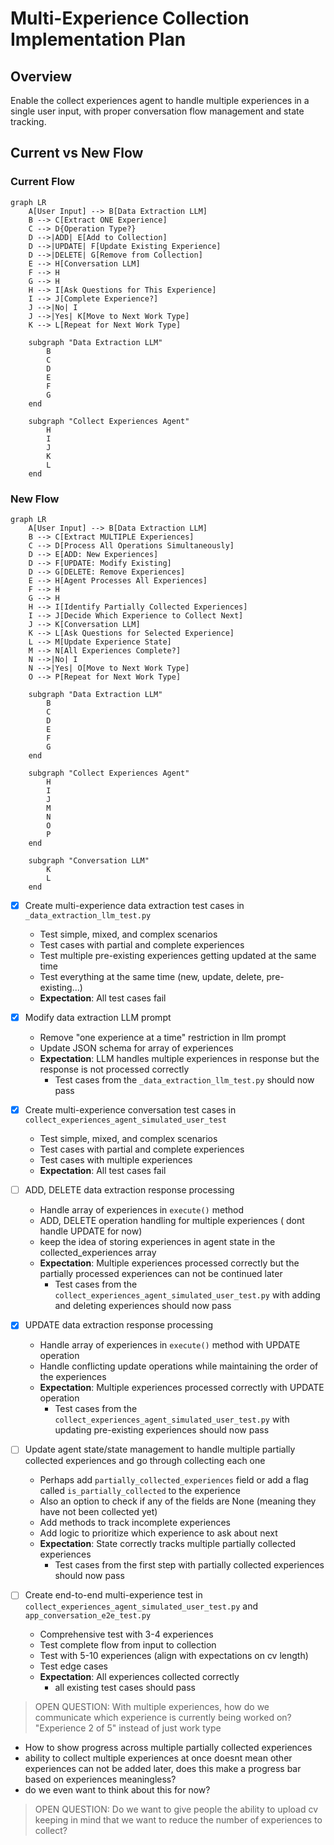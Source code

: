 # Multi-Experience Collection Implementation Plan

## Overview
Enable the collect experiences agent to handle multiple experiences in a single user input, with proper conversation flow management and state tracking.

## Current vs New Flow

### Current Flow
```mermaid
graph LR
    A[User Input] --> B[Data Extraction LLM]
    B --> C[Extract ONE Experience]
    C --> D{Operation Type?}
    D -->|ADD| E[Add to Collection]
    D -->|UPDATE| F[Update Existing Experience]
    D -->|DELETE| G[Remove from Collection]
    E --> H[Conversation LLM]
    F --> H
    G --> H
    H --> I[Ask Questions for This Experience]
    I --> J[Complete Experience?]
    J -->|No| I
    J -->|Yes| K[Move to Next Work Type]
    K --> L[Repeat for Next Work Type]
    
    subgraph "Data Extraction LLM"
        B
        C
        D
        E
        F
        G
    end
    
    subgraph "Collect Experiences Agent"
        H
        I
        J
        K
        L
    end
```

### New Flow
```mermaid
graph LR
    A[User Input] --> B[Data Extraction LLM]
    B --> C[Extract MULTIPLE Experiences]
    C --> D[Process All Operations Simultaneously]
    D --> E[ADD: New Experiences]
    D --> F[UPDATE: Modify Existing]
    D --> G[DELETE: Remove Experiences]
    E --> H[Agent Processes All Experiences]
    F --> H
    G --> H
    H --> I[Identify Partially Collected Experiences]
    I --> J[Decide Which Experience to Collect Next]
    J --> K[Conversation LLM]
    K --> L[Ask Questions for Selected Experience]
    L --> M[Update Experience State]
    M --> N[All Experiences Complete?]
    N -->|No| I
    N -->|Yes| O[Move to Next Work Type]
    O --> P[Repeat for Next Work Type]
    
    subgraph "Data Extraction LLM"
        B
        C
        D
        E
        F
        G
    end
    
    subgraph "Collect Experiences Agent"
        H
        I
        J
        M
        N
        O
        P
    end
    
    subgraph "Conversation LLM"
        K
        L
    end
```

- [X] Create multi-experience data extraction test cases in `_data_extraction_llm_test.py`
  - Test simple, mixed, and complex scenarios
  - Test cases with partial and complete experiences
  - Test multiple pre-existing experiences getting updated at the same time
  - Test everything at the same time (new, update, delete, pre-existing...)
  - **Expectation**: All test cases fail

- [X] Modify data extraction LLM prompt
  - Remove "one experience at a time" restriction in llm prompt
  - Update JSON schema for array of experiences
  - **Expectation**: LLM handles multiple experiences in response but the response is not processed correctly
    - Test cases from the `_data_extraction_llm_test.py` should now pass

- [X] Create multi-experience conversation test cases in `collect_experiences_agent_simulated_user_test`
  - Test simple, mixed, and complex scenarios
  - Test cases with partial and complete experiences
  - Test cases with multiple experiences
  - **Expectation**: All test cases fail

- [ ] ADD, DELETE data extraction response processing
  - Handle array of experiences in `execute()` method
  - ADD, DELETE operation handling for multiple experiences ( dont handle UPDATE for now)
  - keep the idea of storing experiences in agent state in the collected_experiences array
  - **Expectation**: Multiple experiences processed correctly but the partially processed experiences can not be continued later
    - Test cases from the `collect_experiences_agent_simulated_user_test.py` with adding and deleting experiences should now pass

- [X] UPDATE data extraction response processing
  - Handle array of experiences in `execute()` method with UPDATE operation
  - Handle conflicting update operations while maintaining the order of the experiences
  - **Expectation**: Multiple experiences processed correctly with UPDATE operation
    - Test cases from the `collect_experiences_agent_simulated_user_test.py` with updating pre-existing experiences should now pass

- [ ] Update agent state/state management to handle multiple partially collected experiences and go through collecting each one
  - Perhaps add `partially_collected_experiences` field or add a flag called `is_partially_collected` to the experience
  - Also an option to check if any of the fields are None (meaning they have not been collected yet)
  - Add methods to track incomplete experiences
  - Add logic to prioritize which experience to ask about next
  - **Expectation**: State correctly tracks multiple partially collected experiences
    - Test cases from the first step with partially collected experiences should now pass

- [ ] Create end-to-end multi-experience test in `collect_experiences_agent_simulated_user_test.py` and `app_conversation_e2e_test.py`
  - Comprehensive test with 3-4 experiences
  - Test complete flow from input to collection
  - Test with 5-10 experiences (align with expectations on cv length)
  - Test edge cases
  - **Expectation**: All experiences collected correctly
    - all existing test cases should pass

> OPEN QUESTION: With multiple experiences, how do we communicate which experience is currently being worked on?  "Experience 2 of 5" instead of just work type
  - How to show progress across multiple partially collected experiences
  - ability to collect multiple experiences at once doesnt mean other experiences can not be added later, does this make a progress bar based on experiences meaningless?
  - do we even want to think about this for now?
> OPEN QUESTION: Do we want to give people the ability to upload cv keeping in mind that we want to reduce the number of experiences to collect?
